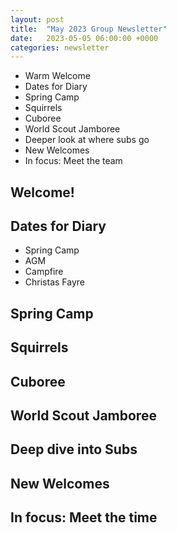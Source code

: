 ```yaml
---
layout: post
title:  "May 2023 Group Newsletter"
date:   2023-05-05 06:00:00 +0000
categories: newsletter
---
```



- Warm Welcome
- Dates for Diary
- Spring Camp
- Squirrels
- Cuboree
- World Scout Jamboree
- Deeper look at where subs go
- New Welcomes
- In focus: Meet the team

## Welcome!

## Dates for Diary

- Spring Camp
- AGM
- Campfire
- Christas Fayre

## Spring Camp

## Squirrels

## Cuboree

## World Scout Jamboree

## Deep dive into Subs

## New Welcomes

## In focus: Meet the time